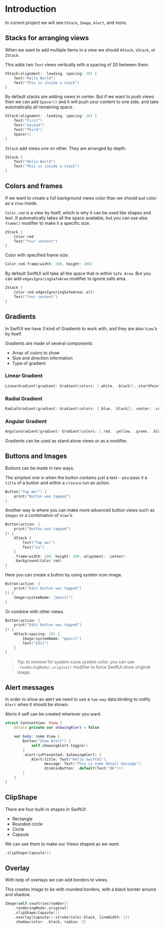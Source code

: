 # Introduction

In current project we will see `VStack`, `Image`, `Alert`, and more.

## Stacks for arranging views

When we want to add multiple items in a view we should `HStack`, `VStack`, or `ZStack`.

This adds two `Text` views vertically with a spacing of 20 between them.

```swift
VStack(alignment: .leading, spacing: 20) {
    Text("Hello World")
    Text("This is inside a stack")
}
```

By default stacks are adding views in center. But if we want to push views then we can add `Spacer()` and it will push your content to one side, and take automatically all remaining space.

```swift
VStack(alignment: .leading, spacing: 20) {
    Text("First")
    Text("Second")
    Text("Third")
    Spacer()
}
```

`ZStack` add views one on other. They are arranged by depth.

```swift
ZStack {
    Text("Hello World")
    Text("This is inside a stack")
}
```

## Colors and frames

If we want to create a full background views color than we should put color as a `View` inside.

`Color.red` is a view by itself, which is why it can be used like shapes and text. It automatically takes all the space available, but you can use also `frame()` modifier to make it a specific size.

```swift
ZStack {
    Color.red
    Text("Your content")
}
```

Color with specified frame size.

```swift
Color.red.frame(width: 200, height: 200)
```

By default SwiftUI will take all the space that is within `Safe Area`. But you can add `edgesIgnoringSafeArea` modifier to ignore safe area.

```swift
ZStack {
    Color.red.edgesIgnoringSafeArea(.all)
    Text("Your content")
}
```

## Gradients

In SwifUI we have 3 kind of Gradients to work with, and they are also `View`'s by itself.

Gradients are made of several components:

- Array of colors to show
- Size and direction information
- Type of gradient

### Linear Gradient

```swift
LinearGradient(gradient: Gradient(colors: [.white, .black]), startPoint: .top, endPoint: .bottom)
```

### Radial Gradient

```swift
RadialGradient(gradient: Gradient(colors: [.blue, .black]), center: .center, startRadius: 20, endRadius: 200)
```

### Angular Gradient

```swift
AngularGradient(gradient: Gradient(colors: [.red, .yellow, .green, .blue, .purple, .red]), center: .center)
```

Gradients can be used as stand alone views or as a modifier.

## Buttons and Images

Buttons can be made in two ways.

The simplest one is when the button contains just a text - you pass it a `title` of a button and within a `closure` run an action.

```swift
Button("Tap me!") {
    print("Button was tapped")
}
```

Another way is where you can make more advanced button views such as `Images` or a combination of `View`'s.

```swift
Button(action: {
    print("Button was tapped")
}) {
    VStack {
        Text("Tap me!")
        Text("Le")
    }
    .frame(width: 200, height: 200, alignment: .center)
    .background(Color.red)
}
```

Here you can create a button by using system icon image.

```swift
Button(action: {
    print("Edit button was tapped")
}) {
    Image(systemName: "pencil")
}
```

Or combine with other views.

```swift
Button(action: {
    print("Edit button was tapped")
}) {
    HStack(spacing: 10) {
        Image(systemName: "pencil")
        Text("Edit")
    }
}
```

> Tip: to remove for system icons system color, you can use `.renderingMode(.original)` modifier to force SwiftUI show original image.

## Alert messages

In order to show an alert we need to use a `two-way` data binding to notify `Alert` when it should be shown.

Alerts it self can be created wherever you want.

```swift
struct ContentView: View {
    @State private var showingAlert = false

    var body: some View {
        Button("Show Alert") {
            self.showingAlert.toggle()
        }
        .alert(isPresented: $showingAlert) {
            Alert(title: Text("Hello SwiftUI"),
                  message: Text("This is some detail message"),
                  dismissButton: .default(Text("Ok")))
        }
    }
}
```

## ClipShape

There are four built-in shapes in SwiftUI:

- Rectangle
- Rounded circle
- Circle
- Capsule

We can use them to make our Views shaped as we want.

```swift
.slipShape(Capsule())
```

## Overlay

With help of overlays we can add borders to views.

This creates image to be with rounded borders, with a black border around and shadow.

```swift
Image(self.countries[number])
    .renderingMode(.original)
    .clipShape(Capsule())
    .overlay(Capsule().stroke(Color.black, lineWidth: 1))
    .shadow(color: .black, radius: 2)
```
